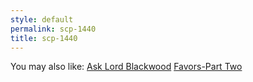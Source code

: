 ```yaml
---
style: default
permalink: scp-1440
title: scp-1440
---
```

You may also like:
[Ask Lord Blackwood](http://scp-wiki.net/ask-lord-blackwood)
[Favors-Part Two](http://scp-wiki.net/favors-part-two)